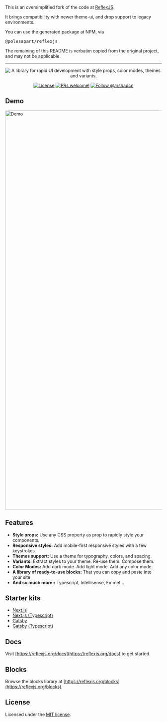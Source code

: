 This is an oversimplified fork of the code at [ReflexJS](https://github.com/reflexjs/).

It brings compatibility with newer theme-ui, and drop support to legacy environments.

You can use the generated package at NPM, via <pre>@polesapart/reflexjs</pre>
The remaining of this README is verbatim copied from the original project, and may not be applicable.


---

<div align="center">
  <img src="https://user-images.githubusercontent.com/124599/114730531-031c5680-9d52-11eb-8255-7fcfcc0c9828.jpg" alt="A library for rapid UI development with style props, color modes, themes and variants." />
</div>

<p align="center">
  <a href="https://github.com/reflexjs/reflex/blob/master/LICENSE"><img src="https://img.shields.io/npm/l/@arshad/gatsby-theme-phoenix.svg" alt="License"></a>
  <a href="https://github.com/reflexjs/reflex/pulls"><img src="https://img.shields.io/badge/PRs-welcome-brightgreen.svg" alt="PRs welcome!" /></a>
  <a href="https://twitter.com/arshadcn"><img src="https://img.shields.io/badge/Follow-%40arshadcn-1da1f2" alt="Follow @arshadcn" /></a>
</p>

## Demo

<img src="/assets/reflexjs-demo-1080.gif" width="1280" alt="Demo" />

## Features

- **Style props:** Use any CSS property as prop to rapidly style your components.
- **Responsive styles:** Add mobile-first responsive styles with a few keystrokes.
- **Themes support:** Use a theme for typography, colors, and spacing.
- **Variants:** Extract styles to your theme. Re-use them. Compose them.
- **Color Modes:** Add dark mode. Add light mode. Add any color mode.
- **A library of ready-to-use blocks:** That you can copy and paste into your site
- **And so much more::** Typescript, Intellisense, Emmet...

## Starter kits

- [Next.js](https://github.com/reflexjs/nextjs-starter)
- [Next.js (Typescript)](https://github.com/reflexjs/nextjs-starter-typescript)
- [Gatsby](https://github.com/reflexjs/gatsby-starter)
- [Gatsby (Typescript)](https://github.com/reflexjs/gatsby-starter-typescript)

## Docs

Visit [https://reflexjs.org/docs](https://reflexjs.org/docs) to get started.

## Blocks

Browse the blocks library at [https://reflexjs.org/blocks](https://reflexjs.org/blocks).

## License

Licensed under the [MIT license](https://github.com/reflexjs/reflex/blob/master/LICENSE).
